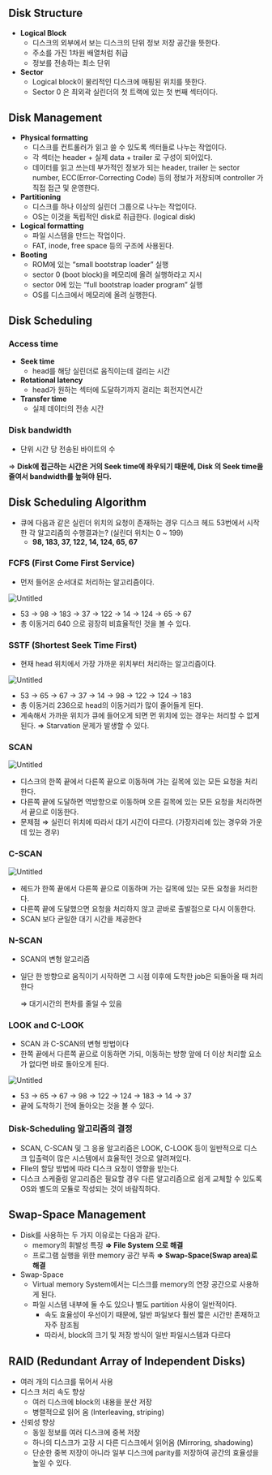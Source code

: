## Disk Structure

- **Logical Block**
    - 디스크의 외부에서 보는 디스크의 단위 정보 저장 공간을 뜻한다.
    - 주소를 가진 1차원 배열처럼 취급
    - 정보를 전송하는 최소 단위
- **Sector**
    - Logical block이 물리적인 디스크에 매핑된 위치를 뜻한다.
    - Sector 0 은 최외곽 실린더의 첫 트랙에 있는 첫 번째 섹터이다.

## Disk Management

- **Physical formatting**
    - 디스크를 컨트롤러가 읽고 쓸 수 있도록 섹터들로 나누는 작업이다.
    - 각 섹터는 header + 실제 data + trailer 로 구성이 되어있다.
    - 데이터를 읽고 쓰는데 부가적인 정보가 되는 header, trailer 는 sector number,
    ECC(Error-Correcting Code) 등의 정보가 저장되며 controller 가 직접 접근 및 운영한다.
- **Partitioning**
    - 디스크를 하나 이상의 실린더 그룹으로 나누는 작업이다.
    - OS는 이것을 독립적인 disk로 취급한다. (logical disk)
- **Logical formatting**
    - 파일 시스템을 만드는 작업이다.
    - FAT, inode, free space 등의 구조에 사용된다.
- **Booting**
    - ROM에 있는 “small bootstrap loader” 실행
    - sector 0 (boot block)을 메모리에 올려 실행하라고 지시
    - sector 0에 있는 “full bootstrap loader program” 실행
    - OS를 디스크에서 메모리에 올려 실행한다.

## Disk Scheduling

### Access time

- **Seek time**
    - head를 해당 실린더로 움직이는데 걸리는 시간
- **Rotational latency**
    - head가 원하는 섹터에 도달하기까지 걸리는 회전지연시간
- **Transfer time**
    - 실제 데이터의 전송 시간

### Disk bandwidth

- 단위 시간 당 전송된 바이트의 수

⇒ **Disk에 접근하는 시간은 거의 Seek time에 좌우되기 때문에, 
     Disk 의 Seek time을 줄여서 bandwidth를 높혀야 된다.**

## Disk Scheduling Algorithm

- 큐에 다음과 같은 실린더 위치의 요청이 존재하는 경우 디스크 헤드 53번에서
시작한 각 알고리즘의 수행결과는? (실린더 위치는 0 ~ 199)
    - **98, 183, 37, 122, 14, 124, 65, 67**

### FCFS (First Come First Service)

- 먼저 들어온 순서대로 처리하는 알고리즘이다.

![Untitled](https://s3.us-west-2.amazonaws.com/secure.notion-static.com/28cb27ba-7c18-438c-b4f2-dac6385d0d4f/Untitled.png?X-Amz-Algorithm=AWS4-HMAC-SHA256&X-Amz-Content-Sha256=UNSIGNED-PAYLOAD&X-Amz-Credential=AKIAT73L2G45EIPT3X45%2F20220124%2Fus-west-2%2Fs3%2Faws4_request&X-Amz-Date=20220124T145042Z&X-Amz-Expires=86400&X-Amz-Signature=d0965f518ec5541146f20f9de40467435ab3fd6030ac335e41cb4107b7a089e9&X-Amz-SignedHeaders=host&response-content-disposition=filename%20%3D%22Untitled.png%22&x-id=GetObject)

- 53 → 98 → 183 → 37 → 122 → 14 → 124 → 65 → 67
- 총 이동거리 640 으로 굉장히 비효율적인 것을 볼 수 있다.

### SSTF (Shortest Seek Time First)

- 현재 head 위치에서 가장 가까운 위치부터 처리하는 알고리즘이다.

![Untitled](https://s3.us-west-2.amazonaws.com/secure.notion-static.com/7d6fcdbc-4d84-42fd-8ff4-b94562769fa6/Untitled.png?X-Amz-Algorithm=AWS4-HMAC-SHA256&X-Amz-Content-Sha256=UNSIGNED-PAYLOAD&X-Amz-Credential=AKIAT73L2G45EIPT3X45%2F20220124%2Fus-west-2%2Fs3%2Faws4_request&X-Amz-Date=20220124T145102Z&X-Amz-Expires=86400&X-Amz-Signature=e40920962e9f6096f9d2d8baf86561de1d525b27776c0e61dfe7e46390a63259&X-Amz-SignedHeaders=host&response-content-disposition=filename%20%3D%22Untitled.png%22&x-id=GetObject)

- 53 → 65 → 67 → 37 → 14 → 98 → 122 → 124 → 183
- 총 이동거리 236으로 head의 이동거리가 많이 줄어들게 된다.
- 계속해서 가까운 위치가 큐에 들어오게 되면 먼 위치에 있는 경우는 처리할 수 없게된다. 
⇒ Starvation 문제가 발생할 수 있다.

### SCAN

![Untitled](https://s3.us-west-2.amazonaws.com/secure.notion-static.com/97e2680e-9594-4506-9a8f-4caddaec3979/Untitled.png?X-Amz-Algorithm=AWS4-HMAC-SHA256&X-Amz-Content-Sha256=UNSIGNED-PAYLOAD&X-Amz-Credential=AKIAT73L2G45EIPT3X45%2F20220124%2Fus-west-2%2Fs3%2Faws4_request&X-Amz-Date=20220124T145121Z&X-Amz-Expires=86400&X-Amz-Signature=426faa7b0e583df9af049e12c7e05562c834b8627f00705ea929f6794219ea5d&X-Amz-SignedHeaders=host&response-content-disposition=filename%20%3D%22Untitled.png%22&x-id=GetObject)

- 디스크의 한쪽 끝에서 다른쪽 끝으로 이동하며 가는 길목에 있는 모든 요청을 처리한다.
- 다른쪽 끝에 도달하면 역방향으로 이동하며 오른 길목에 있는 모든 요청을 처리하면서 끝으로 이동한다.
- 문제점
⇒ 실린더 위치에 따라서 대기 시간이 다르다.
(가장자리에 있는 경우와 가운데 있는 경우)

### C-SCAN

![Untitled](https://s3.us-west-2.amazonaws.com/secure.notion-static.com/eace6ccc-c407-4672-8f8d-4505fff9803f/Untitled.png?X-Amz-Algorithm=AWS4-HMAC-SHA256&X-Amz-Content-Sha256=UNSIGNED-PAYLOAD&X-Amz-Credential=AKIAT73L2G45EIPT3X45%2F20220124%2Fus-west-2%2Fs3%2Faws4_request&X-Amz-Date=20220124T145207Z&X-Amz-Expires=86400&X-Amz-Signature=99d56c822f04aecf108a00e90796d15cb504bcc2a078453dd16291a40bbb2cc5&X-Amz-SignedHeaders=host&response-content-disposition=filename%20%3D%22Untitled.png%22&x-id=GetObject)

- 헤드가 한쪽 끝에서 다른쪽 끝으로 이동하며 가는 길목에 있는 모든 요청을 처리한다.
- 다른쪽 끝에 도달했으면 요청을 처리하지 않고 곧바로 출발점으로 다시 이동한다.
- SCAN 보다 균일한 대기 시간을 제공한다

### N-SCAN

- SCAN의 변형 알고리즘
- 일단 한 방향으로 움직이기 시작하면 그 시점 이후에 도착한 job은 되돌아올 때 처리한다

  ⇒ 대기시간의 편차를 줄일 수 있음

### LOOK and C-LOOK

- SCAN 과 C-SCAN의 변형 방법이다
- 한쪽 끝에서 다른쪽 끝으로 이동하면 가되, 이동하는 방향 앞에 더 이상 처리할 요소가 없다면
바로 돌아오게 된다.

![Untitled](https://s3.us-west-2.amazonaws.com/secure.notion-static.com/f542a2df-72d9-4ae4-aa11-d3425bee7bb6/Untitled.png?X-Amz-Algorithm=AWS4-HMAC-SHA256&X-Amz-Content-Sha256=UNSIGNED-PAYLOAD&X-Amz-Credential=AKIAT73L2G45EIPT3X45%2F20220124%2Fus-west-2%2Fs3%2Faws4_request&X-Amz-Date=20220124T145145Z&X-Amz-Expires=86400&X-Amz-Signature=8179af266c1f60bea505bc60dbe43685a7fcc2e827c458462a57e732ab8964ab&X-Amz-SignedHeaders=host&response-content-disposition=filename%20%3D%22Untitled.png%22&x-id=GetObject)

- 53 → 65 → 67 → 98 → 122 → 124 → 183 → 14 → 37
- 끝에 도착하기 전에 돌아오는 것을 볼 수 있다.

### Disk-Scheduling 알고리즘의 결정

- SCAN, C-SCAN 및 그 응용 알고리즘은 LOOK, C-LOOK 등이 일반적으로 디스크 입출력이 많은 시스템에서 효율적인 것으로 알려져있다.
- FIle의 할당 방법에 따라 디스크 요청이 영향을 받는다.
- 디스크 스케줄링 알고리즘은 필요할 경우 다른 알고리즘으로 쉽게 교체할 수 있도록
OS와 별도의 모듈로 작성되는 것이 바람직하다.

## Swap-Space Management

- Disk를 사용하는 두 가지 이유로는 다음과 같다.
    - memory의 휘발성 특징 **⇒ File System 으로 해결**
    - 프로그램 실행을 위한 memory 공간 부족 **⇒ Swap-Space(Swap area)로 해결**
- Swap-Space
    - Virtual memory System에서는 디스크를 memory의 연장 공간으로 사용하게 된다.
    - 파일 시스템 내부에 둘 수도 있으나 별도 partition 사용이 일반적이다.
        - 속도 효율성이 우선이기 때문에, 일반 파일보다 훨씬 짧은 시간만 존재하고 자주 참조됨
        - 따라서, block의 크기 및 저장 방식이 일반 파일시스템과 다르다

## RAID (Redundant Array of Independent Disks)

- 여러 개의 디스크를 묶어서 사용
- 디스크 처리 속도 향상
    - 여러 디스크에 block의 내용을 분산 저장
    - 병렬적으로 읽어 옴 (Interleaving, striping)
- 신뢰성 향상
    - 동일 정보를 여러 디스크에 중복 저장
    - 하나의 디스크가 고장 시 다른 디스크에서 읽어옴 (Mirroring, shadowing)
    - 단순한 중복 저장이 아니라 일부 디스크에 parity를 저장하여 공간의 효율성을 높일 수 있다.
